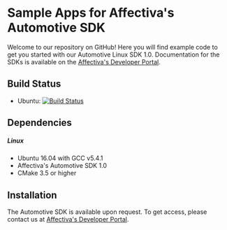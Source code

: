 # Sample Apps for Affectiva's Automotive SDK

Welcome to our repository on GitHub! Here you will find example code to get you started with our Automotive Linux SDK 1.0. Documentation for the SDKs is available on the <a href=https://auto.affectiva.com/>Affectiva's Developer Portal</a>.

Build Status
------------
- Ubuntu: [![Build Status](https://travis-ci.org/Affectiva/cpp-sdk-samples.svg?branch=auto)](https://travis-ci.org/Affectiva/cpp-sdk-samples)

Dependencies
------------

##### Linux
- Ubuntu 16.04 with GCC v5.4.1
- Affectiva's Automotive SDK 1.0
- CMake 3.5 or higher

Installation
------------

The Automotive SDK is available upon request. To get access, please contact us at <a href=https://auto.affectiva.com/>Affectiva's Developer Portal</a>.
